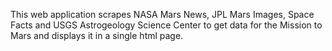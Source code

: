 
This web application scrapes NASA Mars News, JPL Mars Images, Space Facts and USGS Astrogeology Science Center to get data for the Mission to Mars and displays it in a single html page.
